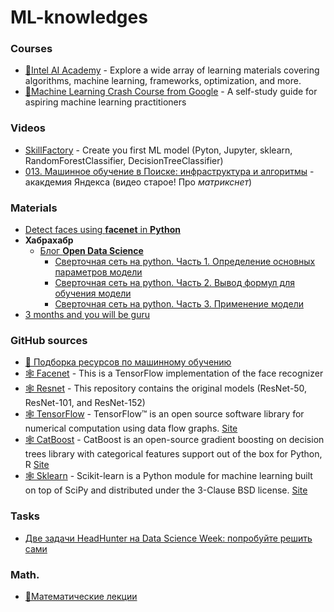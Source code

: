 # ML-knowledges

### Courses

* [🔬Intel AI Academy](https://software.intel.com/en-us/ai-academy?utm_source=habrahabr.ru&utm_medium=Syndication&utm_campaign=AI_academy) - Explore a wide array of learning materials covering algorithms, machine learning, frameworks, optimization, and more.
* [🔬Machine Learning Crash Course from Google](https://developers.google.com/machine-learning/crash-course/) - A self-study guide for aspiring machine learning practitioners

### Videos

* [SkillFactory](https://www.youtube.com/watch?v=T0Myf8B0Dj8) - Create you first ML model (Pyton, Jupyter, sklearn, RandomForestClassifier, DecisionTreeClassifier)
* [013. Машинное обучение в Поиске: инфраструктура и алгоритмы](https://www.youtube.com/watch?v=g-bPnhKU0P8) - акакдемия Яндекса (видео старое! Про *матрикснет*)

### Materials

* [Detect faces using **facenet** in **Python**](http://jekel.me/2017/How-to-detect-faces-using-facenet/)
* **Хабрахабр**
  - [Блог **Open Data Science**](https://habrahabr.ru/company/ods/)
    + [Сверточная сеть на python. Часть 1. Определение основных параметров модели](https://habrahabr.ru/company/ods/blog/344008/)
    + [Сверточная сеть на python. Часть 2. Вывод формул для обучения модели](https://habrahabr.ru/company/ods/blog/344116/)
    + [Сверточная сеть на python. Часть 3. Применение модели](https://habrahabr.ru/company/ods/blog/344888/)
* [3 months and you will be guru](https://proglib.io/p/ml-3months/)
### GitHub sources

* [📝 Подборка ресурсов по машинному обучению](https://github.com/demidovakatya/vvedenie-mashinnoe-obuchenie)
* [🕸️ Facenet](https://github.com/davidsandberg/facenet) - This is a TensorFlow implementation of the face recognizer
* [🕸️ Resnet](https://github.com/KaimingHe/deep-residual-networks) - This repository contains the original models (ResNet-50, ResNet-101, and ResNet-152)
* [🕸️ TensorFlow](https://github.com/tensorflow/tensorflow) - TensorFlow™ is an open source software library for numerical computation using data flow graphs. [Site](https://www.tensorflow.org/)
* [🕸️ CatBoost](https://github.com/catboost/catboost) - CatBoost is an open-source gradient boosting on decision trees library with categorical features support out of the box for Python, R [Site](https://catboost.yandex)
* [🕸️ Sklearn](https://github.com/scikit-learn/scikit-learn) - Scikit-learn is a Python module for machine learning built on top of SciPy and distributed under the 3-Clause BSD license. [Site](http://scikit-learn.org)

### Tasks

* [Две задачи HeadHunter на Data Science Week: попробуйте решить сами](https://habrahabr.ru/company/hh/blog/268319/)

### Math.

* [📝Математические лекции](http://mathprofi.ru/matematicheskoe_ozhidanie_i_dispersiya_nsv.html)
